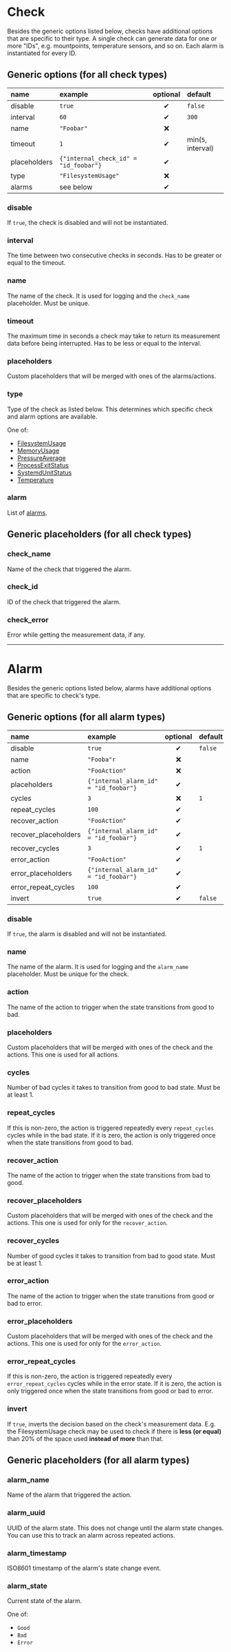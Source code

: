 # Check
Besides the generic options listed below, checks have additional options that are specific to their type.
A single check can generate data for one or more "IDs", e.g. mountpoints, temperature sensors, and so on.
Each alarm is instantiated for every ID.

## Generic options (for all check types)
| name | example | optional | default |
|:---|:---|:---:|:---|
| disable | `true` | ✔ | `false` |
| interval | `60` | ✔ | `300` |
| name | `"Foobar"` | ❌ | |
| timeout | `1` | ✔ | min(`5`, interval) |
| placeholders | `{"internal_check_id" = "id_foobar"}` | ✔ | |
| type | `"FilesystemUsage"` | ❌ | |
| alarms | see below | ✔ | |

### disable
If `true`, the check is disabled and will not be instantiated.

### interval
The time between two consecutive checks in seconds.
Has to be greater or equal to the timeout.

### name
The name of the check. It is used for logging and the `check_name` placeholder.
Must be unique.

### timeout
The maximum time in seconds a check may take to return its measurement data before being interrupted.
Has to be less or equal to the interval.

### placeholders
Custom placeholders that will be merged with ones of the alarms/actions.

### type
Type of the check as listed below.
This determines which specific check and alarm options are available.

One of:
- [FilesystemUsage](./check/filesystem_usage.md)
- [MemoryUsage](./check/memory_usage.md)
- [PressureAverage](./check/pressure_average.md)
- [ProcessExitStatus](./check/process_exit_status.md)
- [SystemdUnitStatus](./check/systemd_unit_status.md)
- [Temperature](./check/temperature.md)

### alarm
List of [alarms](#alarm).

## Generic placeholders (for all check types)

### check_name
Name of the check that triggered the alarm.

### check_id
ID of the check that triggered the alarm.

### check_error
Error while getting the measurement data, if any.

---

# Alarm
Besides the generic options listed below, alarms have additional options that are specific to check's type.

## Generic options (for all alarm types)
| name | example | optional | default |
|:---|:---|:---:|:---|
| disable | `true` | ✔ | `false` |
| name | `"Fooba"r` | ❌ | |
| action | `"FooAction"` | ❌ | |
| placeholders | `{"internal_alarm_id" = "id_foobar"}` | ✔ | |
| cycles | `3` | ❌ | `1` |
| repeat_cycles | `100` | ✔ | |
| recover_action | `"FooAction"` | ✔ | |
| recover_placeholders | `{"internal_alarm_id" = "id_foobar"}` | ✔ | |
| recover_cycles | `3` | ✔ | `1` |
| error_action | `"FooAction"` | ✔ | |
| error_placeholders | `{"internal_alarm_id" = "id_foobar"}` | ✔ | |
| error_repeat_cycles | `100` | ✔ | |
| invert | `true` | ✔ | `false` |

### disable
If `true`, the alarm is disabled and will not be instantiated.

### name
The name of the alarm. It is used for logging and the `alarm_name` placeholder. Must be unique for the check.

### action
The name of the action to trigger when the state transitions from good to bad.

### placeholders
Custom placeholders that will be merged with ones of the check and the actions. This one is used for all actions.

### cycles
Number of bad cycles it takes to transition from good to bad state.
Must be at least 1.

### repeat_cycles
If this is non-zero, the action is triggered repeatedly every `repeat_cycles` cycles while in the bad state.
If it is zero, the action is only triggered once when the state transitions from good to bad.

### recover_action
The name of the action to trigger when the state transitions from bad to good.

### recover_placeholders
Custom placeholders that will be merged with ones of the check and the actions. This one is used for only for the `recover_action`.

### recover_cycles
Number of good cycles it takes to transition from bad to good state.
Must be at least 1.

### error_action
The name of the action to trigger when the state transitions from good or bad to error.

### error_placeholders
Custom placeholders that will be merged with ones of the check and the actions. This one is used for only for the `error_action`.

### error_repeat_cycles
If this is non-zero, the action is triggered repeatedly every `error_repeat_cycles` cycles while in the error state.
If it is zero, the action is only triggered once when the state transitions from good or bad to error.

### invert
If `true`, inverts the decision based on the check's measurement data. E.g. the FilesystemUsage check may be used to check if there is **less (or equal)** than 20% of the space used **instead of more** than that.

## Generic placeholders (for all alarm types)

### alarm_name
Name of the alarm that triggered the action.

### alarm_uuid
UUID of the alarm state.
This does not change until the alarm state changes.
You can use this to track an alarm across repeated actions.

### alarm_timestamp
ISO8601 timestamp of the alarm's state change event.

### alarm_state
Current state of the alarm.

One of:
- `Good`
- `Bad`
- `Error`
